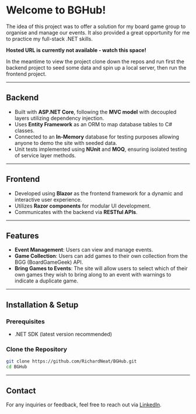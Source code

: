 # Welcome to BGHub!

The idea of this project was to offer a solution for my board game group to organise and manage our events. It also provided a great opportunity for me to practice my full-stack .NET skills.

**Hosted URL is currently not available - watch this space!**

In the meantime to view the project clone down the repos and run first the backend project to seed some data and spin up a local server, then run the frontend project.

---

## Backend

- Built with **ASP.NET Core**, following the **MVC model** with decoupled layers utilizing dependency injection.
- Uses **Entity Framework** as an ORM to map database tables to C# classes.
- Connected to an **In-Memory** database for testing purposes allowing anyone to demo the site with seeded data.
- Unit tests implemented using **NUnit** and **MOQ**, ensuring isolated testing of service layer methods.

---

## Frontend

- Developed using **Blazor** as the frontend framework for a dynamic and interactive user experience.
- Utilizes **Razor components** for modular UI development.
- Communicates with the backend via **RESTful APIs**.

---

## Features

- **Event Management**: Users can view and manage events.
- **Game Collection**: Users can add games to their own collection from the BGG (BoardGameGeek) API.
- **Bring Games to Events**: The site will allow users to select which of their own games they wish to bring along to an event with warnings to indicate a duplicate game.

---

## Installation & Setup

### Prerequisites
- .NET SDK (latest version recommended)

### Clone the Repository
```sh
git clone https://github.com/RichardNeat/BGHub.git
cd BGHub
```

---

## Contact

For any inquiries or feedback, feel free to reach out via [LinkedIn](https://www.linkedin.com/in/richard-neat-24536766/).
